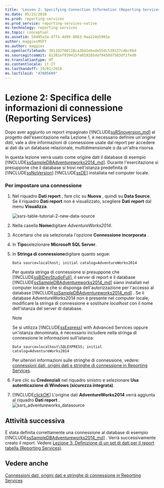 ```yaml
---
title: 'Lesson 2: Specifying Connection Information (Reporting Services) (Lezione 2: Specifica delle informazioni di connessione (Reporting Services)) | Microsoft Docs'
ms.date: 05/23/2016
ms.prod: reporting-services
ms.prod_service: reporting-services-native
ms.technology: reporting-services
ms.topic: conceptual
ms.assetid: 54405a3a-d7fa-4d95-8963-9aa224e5901e
author: maggiesMSFT
ms.author: maggies
ms.openlocfilehash: 381192f80128ca3bd2ebade55dc539137c4bc9bd
ms.sourcegitcommit: 61381ef939415fe019285def9450d7583df1fed0
ms.translationtype: HT
ms.contentlocale: it-IT
ms.lasthandoff: 10/01/2018
ms.locfileid: "47805609"
---
```

# <a name="lesson-2-specifying-connection-information-reporting-services"></a>Lezione 2: Specifica delle informazioni di connessione (Reporting Services)
Dopo aver aggiunto un report impaginato [!INCLUDE[ssRSnoversion_md](../includes/ssrsnoversion-md.md)] al progetto dell'esercitazione nella Lezione 1, è necessario definire un'*origine dati*, vale a dire informazioni di connessione usate dal report per accedere ai dati da un database relazionale, multidimensionale o da un'altra risorsa.  
  
In questa lezione verrà usato come origine dati il database di esempio [!INCLUDE[ssSampleDBAdventureworks2014_md](../includes/sssampledbadventureworks2014-md.md)]. Durante l'esercitazione si presuppone che il database si trovi nell'istanza predefinita di [!INCLUDE[ssNoVersion](../includes/ssnoversion-md.md)] [!INCLUDE[ssDE](../includes/ssde-md.md)] installata nel computer locale.  
  
### <a name="to-set-up-a-connection"></a>Per impostare una connessione  
  
1.  Nel riquadro **Dati report** , fare clic su **Nuova** , quindi su **Data Source**.  
Se il riquadro **Dati report** non è visualizzato, scegliere **Dati report** dal menu **Visualizza**.  

    ![ssrs-table-tutorial-2-new-data-source](../reporting-services/media/ssrs-table-tutorial-2-new-data-source.png)
  
   2.  Nella casella **Nome**digitare *AdventureWorks2014*.  
  
3.  Accertarsi che sia selezionata l'opzione **Connessione incorporata** .  
  
4.  In **Tipo**selezionare **Microsoft SQL Server**.  
  
5.  In **Stringa di connessione**digitare quanto segue:  
  
    ```  
    Data source=localhost; initial catalog=AdventureWorks2014  
    ```  
  
     Per questa stringa di connessione si presuppone che [!INCLUDE[ssBIDevStudioFull](../includes/ssbidevstudiofull-md.md)], il server di report e il database [!INCLUDE[ssSampleDBAdventureworks2014_md](../includes/sssampledbadventureworks2014-md.md)] siano installati nel computer locale e che si disponga dell'autorizzazione per l'accesso al database [!INCLUDE[ssSampleDBAdventureworks2014_md](../includes/sssampledbadventureworks2014-md.md)] . Se il database AdventureWorks2014 non è presente nel computer locale, modificare la stringa di connessione e sostituire *localhost* con il nome dell'istanza del server di database.
  
     >[!NOTE]  
    >Se si utilizza [!INCLUDE[ssExpress](../includes/ssexpress-md.md)] with Advanced Services oppure un'istanza denominata, è necessario includere nella stringa di connessione le informazioni sull'istanza:  
    >  
    >`Data source=localhost\SQLEXPRESS; initial catalog=AdventureWorks2014`  
    >  
    >Per ulteriori informazioni sulle stringhe di connessione, vedere: [connessioni dati, origini dati e stringhe di connessione in Reporting Services](../reporting-services/report-data/data-connections-data-sources-and-connection-strings-report-builder-and-ssrs.md).  
     
  
6.  Fare clic su **Credenziali** nel riquadro sinistro e selezionare **Usa autenticazione di Windows (sicurezza integrata)**.  
  
7.  [!INCLUDE[clickOK](../includes/clickok-md.md)] L'origine dati **AdventureWorks2014** verrà aggiunta al riquadro **Dati report** .  
![ssrs_adventureworks_datasource](../reporting-services/media/ssrs-adventureworks-datasource.png)  
## <a name="next-task"></a>Attività successiva  
È stata definita correttamente una connessione al database di esempio [!INCLUDE[ssSampleDBAdventureworks2014_md](../includes/sssampledbadventureworks2014-md.md)] . Verrà successivamente creato il report. Vedere [Lezione 3: Definizione di un set di dati per il report tabella &#40;Reporting Services&#41;](../reporting-services/lesson-3-defining-a-dataset-for-the-table-report-reporting-services.md).  
  
## <a name="see-also"></a>Vedere anche  
[Connessioni dati, origini dati e stringhe di connessione in Reporting Services](../reporting-services/report-data/data-connections-data-sources-and-connection-strings-report-builder-and-ssrs.md)  
  
  
  

